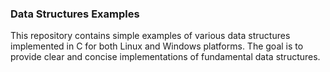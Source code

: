 ### Data Structures Examples
This repository contains simple examples of various data structures implemented in C for both Linux and Windows platforms. 
The goal is to provide clear and concise implementations of fundamental data structures.

